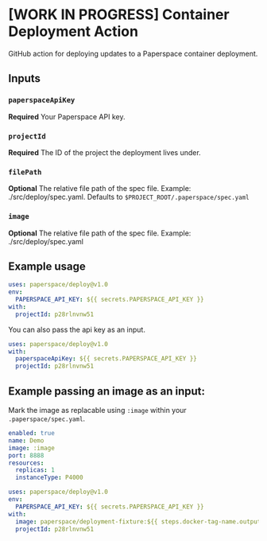 # [WORK IN PROGRESS] Container Deployment Action
GitHub action for deploying updates to a Paperspace container deployment.

## Inputs

### `paperspaceApiKey`

**Required** Your Paperspace API key.

### `projectId`

**Required** The ID of the project the deployment lives under.

### `filePath`

**Optional** The relative file path of the spec file. Example: ./src/deploy/spec.yaml. Defaults to `$PROJECT_ROOT/.paperspace/spec.yaml`

### `image`

**Optional** The relative file path of the spec file. Example: ./src/deploy/spec.yaml

## Example usage

```yaml
uses: paperspace/deploy@v1.0
env:
  PAPERSPACE_API_KEY: ${{ secrets.PAPERSPACE_API_KEY }}
with:
  projectId: p28rlnvnw51
```

You can also pass the api key as an input.

```yaml
uses: paperspace/deploy@v1.0
with:
  paperspaceApiKey: ${{ secrets.PAPERSPACE_API_KEY }}
  projectId: p28rlnvnw51
```

## Example passing an image as an input:

Mark the image as replacable using `:image` within your `.paperspace/spec.yaml`.
```yaml
enabled: true
name: Demo
image: :image
port: 8888
resources:
  replicas: 1
  instanceType: P4000
  ```


```yaml
uses: paperspace/deploy@v1.0
env:
  PAPERSPACE_API_KEY: ${{ secrets.PAPERSPACE_API_KEY }}
with:
  image: paperspace/deployment-fixture:${{ steps.docker-tag-name.outputs.DOCKER_TAG_NAME }})
  projectId: p28rlnvnw51
```
